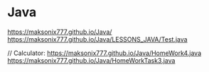 # Java

https://maksonix777.github.io/Java/
https://maksonix777.github.io/Java/LESSONS_JAVA/Test.java

// Calculator:
https://maksonix777.github.io/Java/HomeWork4.java
https://maksonix777.github.io/Java/HomeWorkTask3.java
